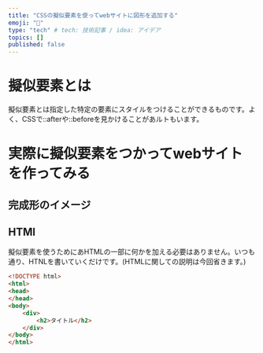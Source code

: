 ```yaml
---
title: "CSSの擬似要素を使ってwebサイトに図形を追加する"
emoji: "🦁"
type: "tech" # tech: 技術記事 / idea: アイデア
topics: []
published: false
---
```

# 擬似要素とは
擬似要素とは指定した特定の要素にスタイルをつけることができるものです。よく、CSSで::afterや::beforeを見かけることがあルトもいます。
# 実際に擬似要素をつかってwebサイトを作ってみる
## 完成形のイメージ
<!-- ここの完成した画像とイメージのメモ書きを載せておく -->
## HTMl
擬似要素を使うためにあHTMLの一部に何かを加える必要はありません。いつも通り、HTNLを書いていくだけです。(HTMLに関しての説明は今回省きます。)
```html
<!DOCTYPE html>
<html>
<head>
</head>
<body>
    <div>
        <h2>タイトル</h2>
    </div>
</body>
</html>
```